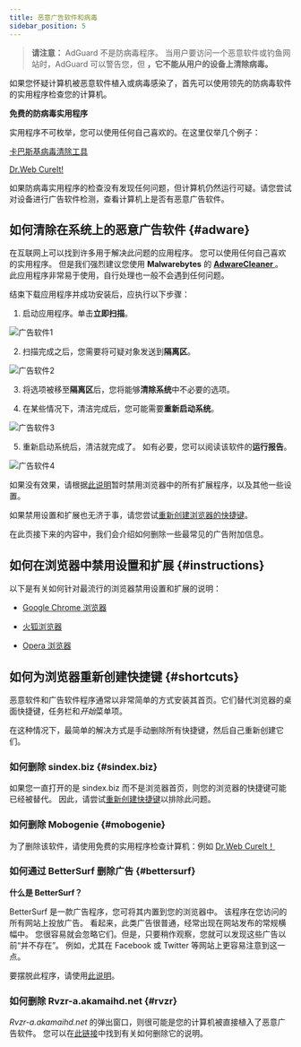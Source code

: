 ```yaml
---
title: 恶意广告软件和病毒
sidebar_position: 5
---
```


> **请注意：** AdGuard 不是防病毒程序。 当用户要访问一个恶意软件或钓鱼网站时，AdGuard 可以警告您，但 **，它不能从用户的设备上清除病毒。**

如果您怀疑计算机被恶意软件植入或病毒感染了，首先可以使用领先的防病毒软件的实用程序检查您的计算机。

**免费的防病毒实用程序**

实用程序不可枚举，您可以使用任何自己喜欢的。在这里仅举几个例子：

[卡巴斯基病毒清除工具](https://www.kaspersky.ru/downloads/thank-you/free-virus-removal-tool)

[Dr.Web CureIt!](http://www.freedrweb.com/cureit/?lng=en)

如果防病毒实用程序的检查没有发现任何问题，但计算机仍然运行可疑。请您尝试对设备进行广告软件检测，查看计算机上是否有恶意广告软件。

## 如何清除在系统上的恶意广告软件 {#adware}

在互联网上可以找到许多用于解决此问题的应用程序。 您可以使用任何自己喜欢的实用程序。 但是我们强烈建议您使用 **Malwarebytes** 的 **[AdwareCleaner ](https://www.malwarebytes.com/adwcleaner)**。 此应用程序非常易于使用，自行处理也一般不会遇到任何问题。

结束下载应用程序并成功安装后，应执行以下步骤：

1) 启动应用程序。单击**立即扫描**。

![广告软件1](https://cdn.adguard.com/content/Kb/ad_blocker/guides/adware1.png)

2) 扫描完成之后，您需要将可疑对象发送到**隔离区**。

![广告软件2](https://cdn.adguard.com/content/Kb/ad_blocker/guides/adware2.png)

3) 将选项被移至**隔离区**后，您将能够**清除系统**中不必要的选项。

4) 在某些情况下，清洁完成后，您可能需要**重新启动系统**。

![广告软件3](https://cdn.adguard.com/content/Kb/ad_blocker/guides/adware3.png)

5) 重新启动系统后，清洁就完成了。 如有必要，您可以阅读该软件的**运行报告**。

![广告软件4](https://cdn.adguard.com/content/Kb/ad_blocker/guides/adware4.png)

如果没有效果，请根据[此说明](#instructions)暂时禁用浏览器中的所有扩展程序，以及其他一些设置。

如果禁用设置和扩展也无济于事，请您尝试[重新创建浏览器的快捷键](#shortcuts)。

在此页接下来的内容中，我们会介绍如何删除一些最常见的广告附加信息。

## 如何在浏览器中禁用设置和扩展 {#instructions}

以下是有关如何针对最流行的浏览器禁用设置和扩展的说明：

* [Google Chrome 浏览器](https://support.google.com/chrome/answer/187443?hl=en)

* [火狐浏览器](https://support.mozilla.org/en-US/kb/disable-or-remove-add-ons)

* [Opera 浏览器](https://help.opera.com/en/latest/customization/#extensions)

## 如何为浏览器重新创建快捷键 {#shortcuts}

恶意软件和广告软件程序通常以非常简单的方式安装其首页。它们替代浏览器的桌面快捷键，任务栏和*开始*菜单项。

在这种情况下，最简单的解决方式是手动删除所有快捷键，然后自己重新创建它们。

### 如何删除 sindex.biz {#sindex.biz}

如果您一直打开的是 sindex.biz 而不是浏览器首页，则您的浏览器的快捷键可能已经被替代。 因此，请尝试[重新创建快捷键](#shortcuts)以排除此问题。

### 如何删除 Mobogenie {#mobogenie}

为了删除该软件，请使用免费的实用程序检查计算机：例如 [Dr.Web CureIt！](http://www.freedrweb.com/cureit/)

### 如何通过 BetterSurf 删除广告 {#bettersurf}

**什么是 BetterSurf？**

BetterSurf 是一款广告程序，您可将其内置到您的浏览器中。 该程序在您访问的所有网站上投放广告。 看起来，此类广告很普通，经常出现在网站发布的常规横幅中。 您很容易就会忽略它们。但是，只要稍作观察，您就可以发现这些广告以前“并不存在”。 例如，尤其在 Facebook 或 Twitter 等网站上更容易注意到这一点。

要摆脱此程序，请使用[此说明](http://malwaretips.com/blogs/bettersurf-virus-removal/)。

### 如何删除 Rvzr-a.akamaihd.net {#rvzr}

*Rvzr-a.akamaihd.net* 的弹出窗口，则很可能是您的计算机被直接植入了恶意广告软件。 您可以在[此链接](http://malwaretips.com/blogs/rvzr-a-akamaihd-net-virus/)中找到有关如何删除它的说明。

